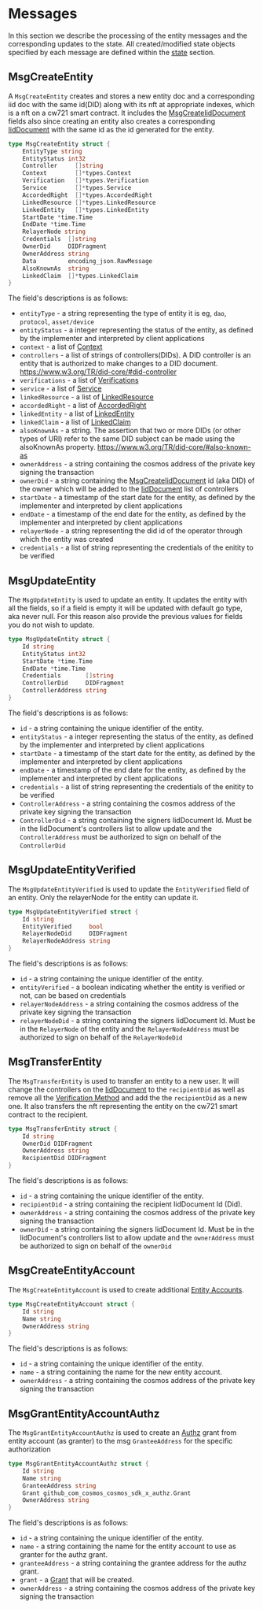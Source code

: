 # Messages

In this section we describe the processing of the entity messages and the corresponding updates to the state. All created/modified state objects specified by each message are defined within the [state](./02_state.md) section.

## MsgCreateEntity

A `MsgCreateEntity` creates and stores a new entity doc and a corresponding iid doc with the same id(DID) along with its nft at
appropriate indexes, which is a nft on a cw721 smart contract. It includes the [MsgCreateIidDocument](/x/iid/spec/03_messages.md#msgcreateiiddocument) fields also since creating an entity also creates a corresponding [IidDocument](/x/iid/spec/02_state.md#iiddocument) with the same id as the id generated for the entity.

```go
type MsgCreateEntity struct {
	EntityType string
	EntityStatus int32
	Controller     []string
	Context        []*types.Context
	Verification   []*types.Verification
	Service        []*types.Service
	AccordedRight  []*types.AccordedRight
	LinkedResource []*types.LinkedResource
	LinkedEntity   []*types.LinkedEntity
	StartDate *time.Time
	EndDate *time.Time
	RelayerNode string
	Credentials  []string
	OwnerDid     DIDFragment
	OwnerAddress string
	Data         encoding_json.RawMessage
	AlsoKnownAs  string
	LinkedClaim  []*types.LinkedClaim
}
```

The field's descriptions is as follows:

- `entityType` - a string representing the type of entity it is eg, `dao`, `protocol`, `asset/device`
- `entityStatus` - a integer representing the status of the entity, as defined by the implementer and interpreted by client applications
- `context` - a list of [Context](/x/iid/spec/02_state.md#context)
- `controllers` - a list of strings of controllers(DIDs). A DID controller is an entity that is authorized to make changes to a DID document. https://www.w3.org/TR/did-core/#did-controller
- `verifications` - a list of [Verifications](/x/iid/spec/02_state.md#verification)
- `service` - a list of [Service](/x/iid/spec/02_state.md#service)
- `linkedResource` - a list of [LinkedResource](/x/iid/spec/02_state.md#linked-resource)
- `accordedRight` - a list of [AccordedRight](/x/iid/spec/02_state.md#accorded-right)
- `linkedEntity` - a list of [LinkedEntity](/x/iid/spec/02_state.md#linked-entity)
- `linkedClaim` - a list of [LinkedClaim](/x/iid/spec/02_state.md#linked-claim)
- `alsoKnownAs` - a string. The assertion that two or more DIDs (or other types of URI) refer to the same DID subject can be made using the alsoKnownAs property. https://www.w3.org/TR/did-core/#also-known-as
- `ownerAddress` - a string containing the cosmos address of the private key signing the transaction
- `ownerDid` - a string containing the [MsgCreateIidDocument](/x/iid/spec/03_messages.md#msgcreateiiddocument) id (aka DID) of the owner which will be added to the [IidDocument](/x/iid/spec/02_state.md#iiddocument) list of controllers
- `startDate` - a timestamp of the start date for the entity, as defined by the implementer and interpreted by client applications
- `endDate` - a timestamp of the end date for the entity, as defined by the implementer and interpreted by client applications
- `relayerNode` - a string representing the did id of the operator through which the entity was created
- `credentials` - a list of string representing the credentials of the enitity to be verified

## MsgUpdateEntity

The `MsgUpdateEntity` is used to update an entity. It updates the entity with all the fields, so if a field is empty it will be updated with default go type, aka never null. For this reason also provide the previous values for fields you do not wish to update.

```go
type MsgUpdateEntity struct {
	Id string
	EntityStatus int32
	StartDate *time.Time
	EndDate *time.Time
	Credentials       []string
	ControllerDid     DIDFragment
	ControllerAddress string
}
```

The field's descriptions is as follows:

- `id` - a string containing the unique identifier of the entity.
- `entityStatus` - a integer representing the status of the entity, as defined by the implementer and interpreted by client applications
- `startDate` - a timestamp of the start date for the entity, as defined by the implementer and interpreted by client applications
- `endDate` - a timestamp of the end date for the entity, as defined by the implementer and interpreted by client applications
- `credentials` - a list of string representing the credentials of the enitity to be verified
- `ControllerAddress` - a string containing the cosmos address of the private key signing the transaction
- `ControllerDid` - a string containing the signers IidDocument Id. Must be in the IidDocument's controllers list to allow update and the `ControllerAddress` must be authorized to sign on behalf of the `ControllerDid`

## MsgUpdateEntityVerified

The `MsgUpdateEntityVerified` is used to update the `EntityVerified` field of an entity. Only the relayerNode for the entity can update it.

```go
type MsgUpdateEntityVerified struct {
	Id string
	EntityVerified     bool
	RelayerNodeDid     DIDFragment
	RelayerNodeAddress string
}
```

The field's descriptions is as follows:

- `id` - a string containing the unique identifier of the entity.
- `entityVerified` - a boolean indicating whether the entity is verified or not, can be based on credentials
- `relayerNodeAddress` - a string containing the cosmos address of the private key signing the transaction
- `relayerNodeDid` - a string containing the signers IidDocument Id. Must be in the `RelayerNode` of the entity and the `RelayerNodeAddress` must be authorized to sign on behalf of the `RelayerNodeDid`

## MsgTransferEntity

The `MsgTransferEntity` is used to transfer an entity to a new user. It will change the controllers on the [IidDocument](/x/iid/spec/02_state.md#iiddocument) to the `recipientDid` as well as remove all the [Verification Method](/x/iid/spec/02_state.md#verification-method) and add the the `recipientDid` as a new one. It also transfers the nft representing the entity on the cw721 smart contract to the recipient.

```go
type MsgTransferEntity struct {
	Id string
	OwnerDid DIDFragment
	OwnerAddress string
	RecipientDid DIDFragment
}
```

The field's descriptions is as follows:

- `id` - a string containing the unique identifier of the entity.
- `recipientDid` - a string containing the recipient IidDocument Id (Did).
- `ownerAddress` - a string containing the cosmos address of the private key signing the transaction
- `ownerDid` - a string containing the signers IidDocument Id. Must be in the IidDocument's controllers list to allow update and the `ownerAddress` must be authorized to sign on behalf of the `ownerDid`

## MsgCreateEntityAccount

The `MsgCreateEntityAccount` is used to create additional [Entity Accounts](02_state.md#entityaccount).

```go
type MsgCreateEntityAccount struct {
	Id string
	Name string
	OwnerAddress string
}
```

The field's descriptions is as follows:

- `id` - a string containing the unique identifier of the entity.
- `name` - a string containing the name for the new entity account.
- `ownerAddress` - a string containing the cosmos address of the private key signing the transaction

## MsgGrantEntityAccountAuthz

The `MsgGrantEntityAccountAuthz` is used to create an [Authz](https://docs.cosmos.network/main/build/modules/authz) grant from entity account (as granter) to the msg `GranteeAddress` for the specific authorization

```go
type MsgGrantEntityAccountAuthz struct {
	Id string
	Name string
	GranteeAddress string
	Grant github_com_cosmos_cosmos_sdk_x_authz.Grant
	OwnerAddress string
}
```

The field's descriptions is as follows:

- `id` - a string containing the unique identifier of the entity.
- `name` - a string containing the name for the entity account to use as granter for the authz grant.
- `granteeAddress` - a string containing the grantee address for the authz grant.
- `grant` - a [Grant](https://docs.cosmos.network/main/build/modules/authz#grant) that will be created.
- `ownerAddress` - a string containing the cosmos address of the private key signing the transaction
